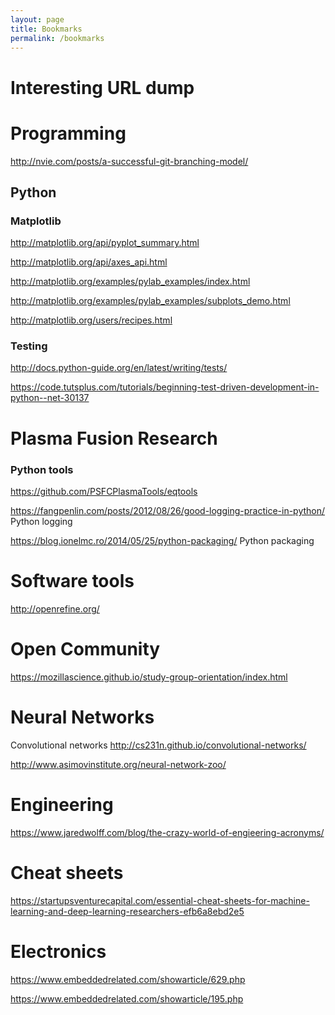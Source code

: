 ```yaml
---
layout: page
title: Bookmarks
permalink: /bookmarks
---
```


# Interesting URL dump

# Programming

<http://nvie.com/posts/a-successful-git-branching-model/>

## Python

### Matplotlib

<http://matplotlib.org/api/pyplot_summary.html>

<http://matplotlib.org/api/axes_api.html>

<http://matplotlib.org/examples/pylab_examples/index.html>

<http://matplotlib.org/examples/pylab_examples/subplots_demo.html>

<http://matplotlib.org/users/recipes.html>

### Testing

<http://docs.python-guide.org/en/latest/writing/tests/>

<https://code.tutsplus.com/tutorials/beginning-test-driven-development-in-python--net-30137>

# Plasma Fusion Research


### Python tools

<https://github.com/PSFCPlasmaTools/eqtools>

<https://fangpenlin.com/posts/2012/08/26/good-logging-practice-in-python/> Python logging

<https://blog.ionelmc.ro/2014/05/25/python-packaging/> Python packaging


# Software tools

<http://openrefine.org/>


# Open Community

<https://mozillascience.github.io/study-group-orientation/index.html>


# Neural Networks

Convolutional networks
<http://cs231n.github.io/convolutional-networks/>

<http://www.asimovinstitute.org/neural-network-zoo/>

# Engineering

<https://www.jaredwolff.com/blog/the-crazy-world-of-engieering-acronyms/>

# Cheat sheets

<https://startupsventurecapital.com/essential-cheat-sheets-for-machine-learning-and-deep-learning-researchers-efb6a8ebd2e5>


# Electronics

<https://www.embeddedrelated.com/showarticle/629.php>

<https://www.embeddedrelated.com/showarticle/195.php>